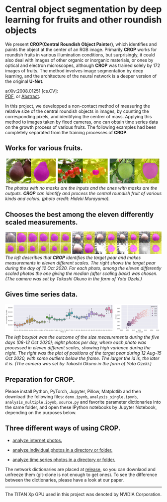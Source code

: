 # Central object segmentation by deep learning for fruits and other roundish objects
We present **CROP(Central Roundish Object Painter)**, which identifies and paints the object at the center of an RGB image. Primarily **CROP** works for roundish fruits in various illumination conditions, but surprisingly, it could also deal with images of other organic or inorganic materials, or ones by optical and electron microscopes, although **CROP** was trained solely by 172 images of fruits. The method involves image segmentation by deep learning, and the architecture of the neural network is a deeper version of the original **U-Net**.

arXiv:2008.01251 [cs.CV]:  
[PDF](https://arxiv.org/pdf/2008.01251.pdf), or [Abstract](http://arxiv.org/abs/2008.01251).  

In this project, we developped a non-contact method of measuring the relative size of the central roundish objects in images, by counting the corresponding pixels, and identifying the centrer of mass. Applying this method to images taken by fixed cameras, one can obtain time series data on the growth process of various fruits. The following examples had been completely separated from the training processes of **CROP**.

## Works for various fruits. 
<img src="/images/murayama35a.png" width="33%" /><img src="/images/murayama21a.png" width="33%" /><img src="/images/murayama45.png" width="33%"/> 
<i>The photos with no masks are the inputs and the ones with masks are the outputs. **CROP** can identify and process the central roundish fruit of various kinds and colors.  (photo credit: Hideki Murayama).</i>

## Chooses the best among the eleven differently scaled measurements. 
<img src="/images/338_tiles_lite.png" width="42%" /> <img src="/images/8tiles_lite.png" width="57%" />
<i>The left describes that **CROP** identifies the target pear and makes measurements in eleven different scales. The right shows the target pear during the day of 12 Oct 2020. For each photo, among the eleven differently scaled photos the one giving the median (after scaling back) was chosen. (The camera was set by Takashi Okuno in the farm of Yota Ozeki.)</i>

## Gives time series data.
<img src="/images/measurements_seg.png" width="69%" /> <img src="/images/positions.png" width="29%" />
<i>The left boxplot was the outcome of the size measurements during the five days (08-12 Oct 2020); eight photos per day, where each photo was processed in eleven different scales, showing high variance during the night. The right was the plot of positions of the target pear during 12 Aug-15 Oct 2020, with some outliers below the frame. The larger the id is, the later it is. (The camera was set by Takashi Okuno in the farm of Yota Ozeki.)</i>

## Preparation for **CROP**. 
Please install Python, PyTorch, Jupyter, Pillow, Matplotlib and then download the following files: `demo.ipynb`, `analysis_single.ipynb`, `analysis_multiple.ipynb`, `source.py` and favorite parameter dictionaries into the same folder, and open these IPython notebooks by Jupyter Notebook, depending on the purposes below.

## Three different ways of using **CROP**.

- [analyze internet photos.](/demo_internet_images/README.md)

- [analyze individual photos in a directory or folder.](/analysis_single/README.md)

- [analyze time series photos in a directory or folder.](/analysis_timeseries/README.md)

The network dictionaries are placed at [release](https://github.com/MotohisaFukuda/CROP/releases), so you can downlaod and unfreeze them (git-clone is not enough to get ones).
To see the difference between the dictionaries, please have a look at our paper. 

---
The TITAN Xp GPU used in this project was denoted by NVIDIA Corporation.
